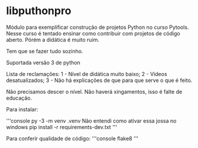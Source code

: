 # libputhonpro
Módulo para exemplificar construção de projetos Python no curso Pytools. 
Nesse curso é tentado ensinar como contribuir com projetos de código aberto.
Pórém a didática é muito ruim.

Tem que se fazer tudo sozinho.

Suportada versão 3 de python

Lista de reclamações:
1 - Nível de didática muito baixo;
2 - Vídeos desatualizados;
3 - Não há explicações de que para que serve o que é feito.

Não precisamos descer o nível.
Não haverá xingamentos, isso é falte de educação.

Para instalar:

'''console
py -3 -m venv .venv
Não entendi como ativar essa jossa no windows
pip install -r requirements-dev.txt
'''

Para conferir qualidade de código:
'''console
flake8
'''

